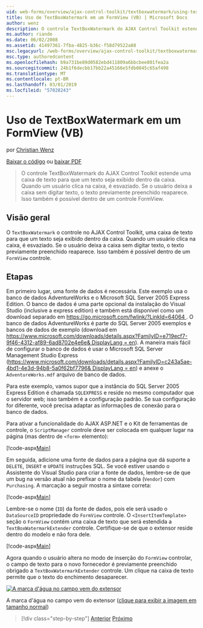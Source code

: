 ```yaml
---
uid: web-forms/overview/ajax-control-toolkit/textboxwatermark/using-textboxwatermark-in-a-formview-vb
title: Uso de TextBoxWatermark em um FormView (VB) | Microsoft Docs
author: wenz
description: O controle TextBoxWatermark do AJAX Control Toolkit estende uma caixa de texto para que um texto seja exibido dentro da caixa. Quando um usuário clica na caixa de-eu...
ms.author: riande
ms.date: 06/02/2008
ms.assetid: 41497361-7fba-4825-b36c-f58d79522a88
msc.legacyurl: /web-forms/overview/ajax-control-toolkit/textboxwatermark/using-textboxwatermark-in-a-formview-vb
msc.type: authoredcontent
ms.openlocfilehash: b9a731be89d0582ebd411809a6bbcbee801fea2a
ms.sourcegitcommit: 24b1f6decbb17bb22a45166e5fdb0845c65af498
ms.translationtype: MT
ms.contentlocale: pt-BR
ms.lasthandoff: 03/01/2019
ms.locfileid: "57028243"
---
```

<a name="using-textboxwatermark-in-a-formview-vb"></a>Uso de TextBoxWatermark em um FormView (VB)
====================
por [Christian Wenz](https://github.com/wenz)

[Baixar o código](http://download.microsoft.com/download/9/3/f/93f8daea-bebd-4821-833b-95205389c7d0/TextBoxWatermark1.vb.zip) ou [baixar PDF](http://download.microsoft.com/download/b/6/a/b6ae89ee-df69-4c87-9bfb-ad1eb2b23373/textboxwatermark1VB.pdf)

> O controle TextBoxWatermark do AJAX Control Toolkit estende uma caixa de texto para que um texto seja exibido dentro da caixa. Quando um usuário clica na caixa, é esvaziado. Se o usuário deixa a caixa sem digitar texto, o texto previamente preenchido reaparece. Isso também é possível dentro de um controle FormView.


## <a name="overview"></a>Visão geral

O `TextBoxWatermark` o controle no AJAX Control Toolkit, uma caixa de texto para que um texto seja exibido dentro da caixa. Quando um usuário clica na caixa, é esvaziado. Se o usuário deixa a caixa sem digitar texto, o texto previamente preenchido reaparece. Isso também é possível dentro de um `FormView` controle.

## <a name="steps"></a>Etapas

Em primeiro lugar, uma fonte de dados é necessária. Este exemplo usa o banco de dados AdventureWorks e o Microsoft SQL Server 2005 Express Edition. O banco de dados é uma parte opcional da instalação do Visual Studio (inclusive a express edition) e também está disponível como um download separado em [ https://go.microsoft.com/fwlink/?LinkId=64064 ](https://go.microsoft.com/fwlink/?LinkId=64064). O banco de dados AdventureWorks é parte do SQL Server 2005 exemplos e bancos de dados de exemplo (download em [ https://www.microsoft.com/downloads/details.aspx?FamilyID=e719ecf7-9f46-4312-af89-6ad8702e4e6e&amp; DisplayLang = en](https://www.microsoft.com/downloads/details.aspx?FamilyID=e719ecf7-9f46-4312-af89-6ad8702e4e6e&amp;DisplayLang=en)). A maneira mais fácil de configurar o banco de dados é usar o Microsoft SQL Server Management Studio Express ([https://www.microsoft.com/downloads/details.aspx?FamilyID=c243a5ae-4bd1-4e3d-94b8-5a0f62bf7796&amp; DisplayLang = en](https://www.microsoft.com/downloads/details.aspx?FamilyID=c243a5ae-4bd1-4e3d-94b8-5a0f62bf7796&amp;DisplayLang=en)) e anexe o `AdventureWorks.mdf` arquivo de banco de dados.

Para este exemplo, vamos supor que a instância do SQL Server 2005 Express Edition é chamada `SQLEXPRESS` e reside no mesmo computador que o servidor web; isso também é a configuração padrão. Se sua configuração for diferente, você precisa adaptar as informações de conexão para o banco de dados.

Para ativar a funcionalidade do AJAX ASP.NET e o Kit de ferramentas de controle, o `ScriptManager` controle deve ser colocada em qualquer lugar na página (mas dentro de `<form>` elemento):

[!code-aspx[Main](using-textboxwatermark-in-a-formview-vb/samples/sample1.aspx)]

Em seguida, adicione uma fonte de dados para a página que dá suporte a `DELETE`, `INSERT` e `UPDATE` instruções SQL. Se você estiver usando o Assistente do Visual Studio para criar a fonte de dados, lembre-se de que um bug na versão atual não prefixar o nome da tabela (`Vendor`) com `Purchasing`. A marcação a seguir mostra a sintaxe correta:

[!code-aspx[Main](using-textboxwatermark-in-a-formview-vb/samples/sample2.aspx)]

Lembre-se o nome (`ID`) da fonte de dados, pois ele será usado o `DataSourceID` propriedade do `FormView` controle. O `<InsertItemTemplate>` seção o `FormView` contém uma caixa de texto que será estendida a `TextBoxWatermarkExtender` controle. Certifique-se de que o extensor reside dentro do modelo e não fora dele.

[!code-aspx[Main](using-textboxwatermark-in-a-formview-vb/samples/sample3.aspx)]

Agora quando o usuário altera no modo de inserção do `FormView` controlar, o campo de texto para o novo fornecedor é previamente preenchido obrigado a `TextBoxWatermarkExtender` controle. Um clique na caixa de texto permite que o texto do enchimento desaparecer.


[![A marca d'água no campo vem do extensor](using-textboxwatermark-in-a-formview-vb/_static/image2.png)](using-textboxwatermark-in-a-formview-vb/_static/image1.png)

A marca d'água no campo vem do extensor ([clique para exibir a imagem em tamanho normal](using-textboxwatermark-in-a-formview-vb/_static/image3.png))

> [!div class="step-by-step"]
> [Anterior](using-textboxwatermark-with-validation-controls-cs.md)
> [Próximo](using-textboxwatermark-with-validation-controls-vb.md)

